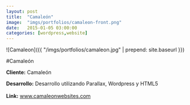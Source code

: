 ```yaml
---
layout:	post
title:	"Camaleón"
image:	"imgs/portfolios/camaleon-front.png"
date:   2015-01-05 03:00:00
categories: [wordpress,website]
---
```

![Camaleon]({{ "/imgs/portfolios/camaleon.jpg" | prepend: site.baseurl }})

#Camaleón

**Cliente:** Camaleón

**Desarrollo:** Desarrollo utilizando Parallax, Wordpress y HTML5
<br><br>
**Link:**
<a class="link" href="http://www.camaleonwebsites.com.php54-2.dfw1-2.websitetestlink.com/contenidos/" target="blank"> www.camaleonwebsites.com</a>